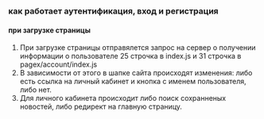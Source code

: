 ### как работает аутентификация, вход и регистрация

#### при загрузке страницы
1. При загрузке страницы отправялется запрос на сервер о получении информации о пользователе
25 строчка в index.js и 31 строчка в pagex/account/index.js
2. В зависимости от этого в шапке сайта происходят изменения: либо есть ссылка на личный кабинет и кнопка с именем пользователя, либо нет.
2. Для личного кабинета происходит либо поиск сохранненых новостей, либо редирект на главную страницу.
